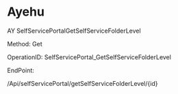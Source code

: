 #     Ayehu


AY SelfServicePortalGetSelfServiceFolderLevel

Method: Get

OperationID: SelfServicePortal_GetSelfServiceFolderLevel

EndPoint:

/Api/selfServicePortal/getSelfServiceFolderLevel/{id}
